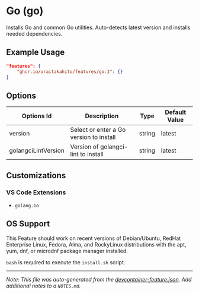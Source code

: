 
# Go (go)

Installs Go and common Go utilities. Auto-detects latest version and installs needed dependencies.

## Example Usage

```json
"features": {
    "ghcr.io/uraitakahito/features/go:1": {}
}
```

## Options

| Options Id | Description | Type | Default Value |
|-----|-----|-----|-----|
| version | Select or enter a Go version to install | string | latest |
| golangciLintVersion | Version of golangci-lint to install | string | latest |

## Customizations

### VS Code Extensions

- `golang.Go`



## OS Support

This Feature should work on recent versions of Debian/Ubuntu, RedHat Enterprise Linux, Fedora, Alma, and RockyLinux distributions with the apt, yum, dnf, or microdnf package manager installed.

`bash` is required to execute the `install.sh` script.


---

_Note: This file was auto-generated from the [devcontainer-feature.json](https://github.com/uraitakahito/features/blob/main/src/go/devcontainer-feature.json).  Add additional notes to a `NOTES.md`._

